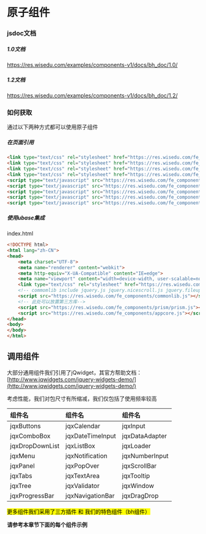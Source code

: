 # 原子组件

### jsdoc文档

##### 1.0文档
https://res.wisedu.com/examples/components-v1/docs/bh_doc/1.0/

##### 1.2文档
https://res.wisedu.com/examples/components-v1/docs/bh_doc/1.2/

### 如何获取

通过以下两种方式都可以使用原子组件

##### 在页面引用

```html
<link type="text/css" rel="stylesheet" href="https://res.wisedu.com/fe_components/iconfont/iconfont.css">
<link type="text/css" rel="stylesheet" href="https://res.wisedu.com/fe_components/iconfont_2.0/iconfont.css">
<link type="text/css" rel="stylesheet" href="https://res.wisedu.com/fe_components/jqwidget/blue/bh.min.css">
<link type="text/css" rel="stylesheet" href="https://res.wisedu.com/fe_components/jqwidget/blue/bh-scenes.min.css">
<script type="text/javascript" src="https://res.wisedu.com/fe_components/bh_utils.js"></script>
<script type="text/javascript" src="https://res.wisedu.com/fe_components/jqwidget/jqxwidget.min.js"></script>
<script type="text/javascript" src="https://res.wisedu.com/fe_components/bhtc/moment/min/moment-with-locales.min.js"></script>
<script type="text/javascript" src="https://res.wisedu.com/fe_components/bh.min.js"></script>
<script type="text/javascript" src="https://res.wisedu.com/fe_components/emap.js"></script>
```

##### 使用ubase集成

index.html

```html
<!DOCTYPE html>
<html lang="zh-CN">
<head>
    <meta charset="UTF-8">
    <meta name="renderer" content="webkit">
    <meta http-equiv="X-UA-Compatible" content="IE=edge">
    <meta name="viewport" content="width=device-width, user-scalable=no, initial-scale=1.0, maximum-scale=1.0, minimum-scale=1.0">
    <link type="text/css" rel="stylesheet" href="https://res.wisedu.com/fe_components/prism/prism.css">
    <!-- commomlib include jquery.js jquery.nicescroll.js jquery.fileupload.js director.min.js hogan.min.js lodash.min.js globalize.js-->
    <script src="https://res.wisedu.com/fe_components/commonlib.js"></script>
    <!-- 此处可以放置第三方库-->
    <script src="https://res.wisedu.com/fe_components/prism/prism.js"></script>
    <script src="https://res.wisedu.com/fe_components/appcore.js"></script>
</head>
<body>
</body>
</html>
```

## 调用组件

大部分通用组件我们引用了jQwidget，其官方帮助文档：[http://www.jqwidgets.com/jquery-widgets-demo/](http://www.jqwidgets.com/jquery-widgets-demo/)

考虑性能，我们对包尺寸有所缩减，我们仅包括了使用频率较高

| 组件名 | 组件名 | 组件名 |
| :--- | :--- | :--- |
| jqxButtons | jqxCalendar | jqxInput |
| jqxComboBox | jqxDateTimeInput | jqxDataAdapter |
| jqxDropDownList | jqxListBox | jqxLoader |
| jqxMenu | jqxNotification | jqxNumberInput |
| jqxPanel | jqxPopOver | jqxScrollBar |
| jqxTabs | jqxTextArea | jqxTooltip |
| jqxTree | jqxValidator | jqxWindow |
| jqxProgressBar | jqxNavigationBar | jqxDragDrop |

<mark>更多组件我们采用了三方插件 和 我们的特色组件（bh组件）</mark>

**请参考本章节下面的每个组件示例**

